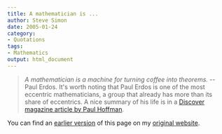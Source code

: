 ```yaml
---
title: A mathematician is ...
author: Steve Simon
date: 2005-01-24
category:
- Quotations
tags:
- Mathematics
output: html_document
---
```

> *A mathematician is a machine for turning coffee into theorems.* \--
> Paul Erdos. It\'s worth noting that Paul Erdos is one of the most
> eccentric mathematicians, a group that already has more than its share
> of eccentrics. A nice summary of his life is in a [Discover magazine
> article by Paul
> Hoffman](http://www.findarticles.com/p/articles/mi_m1511/is_n7_v19/ai_20870345).

You can find an [earlier version](http://www.pmean.com/05/AMathematicianIs.html) of this page on my [original website](http://www.pmean.com/original_site.html).
